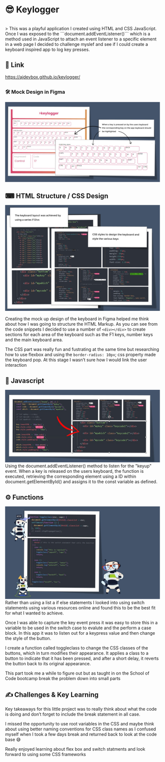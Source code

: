 # 😎 Keylogger 
<br>
> This was a playful application I created using HTML and CSS JavaScript.  Once I was exposed to the ```document.addEventListener()``` which is a method used in JavaScript to attach an event listener to a specific element in a web page I decided to challenge myslef and see if I could create a keyboard inspired app to log key presses.

## 🎯 Link 
 https://ajdevbox.github.io/keylogger/

##  

### 🛠 Mock Design in Figma
![Mock Design](figma.jpg)

## ⌨ HTML Structure / CSS Design 
![HTML and CSS Code ](codesnippet.jpg)

Creating the mock up design of the keyboard in Figma helped me think about how I was going to structure the HTML Markup.  As you can see from the code snippets I decided to use a number of ```<div></div>``` to create sections for each area of the keyboard such as the F1 keys, number keys and the main keyboard area.  

The CSS part was really fun and fustrating at the same time but researching how to use flexbox and using the ```border-radius: 10px```; css property made the keyboard pop.   At this stage I wasn’t sure how I would link the user interaction

## 💎 Javascript 
![JS Code ](javascript.jpg)
Using the document.addEventListener() method to listen for the "keyup" event. When a key is released on the users keyboard, the function is executed, retrieving the corresponding element using a ID within document.getElementById() and assigns it to the const variable as defined.

## ⚙ Functions 
![JS Code ](switch.jpg)
Rather than using a list a if else statements I looked into using switch statements using various resources online and found this to be the best fit for what I wanted to achieve.  

Once I was able to capture the key event press it was easy to store this in a variable to be used in the switch case to evalute and the perform  a case block.  In this app it was to listen out for a keypress value and then change the style of the button.  

I create a function called toggleclass to change the CSS classes of the buttons, which in turn modifies their appearance. It applies a class to a button to indicate that it has been pressed, and after a short delay, it reverts the button back to its original appearance. 

This part took me a while to figure out but as taught in on the School of Code bootcamp break the problem down into small parts 


## ✍ Challenges & Key Learning
Key takeaways for this little project was to really think about what the code is doing and don’t forget to include the break statement in all case.


I missed the opportunity to use root variables in the CSS and maybe think about using better naming conventions for CSS class names as I confused myself when I took a few days break and returned back to look at the code base 😅

Really enjoyed learning about flex box and switch statments and look forward to using some CSS frameworks 





